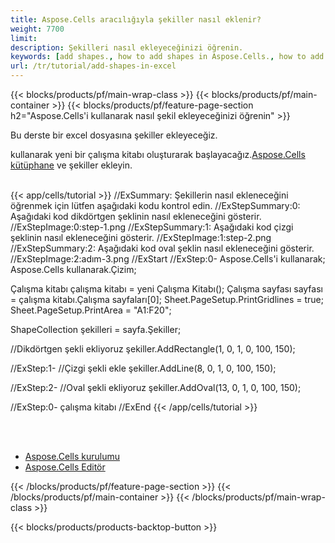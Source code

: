 ```yaml
---
title: Aspose.Cells aracılığıyla şekiller nasıl eklenir?
weight: 7700
limit:
description: Şekilleri nasıl ekleyeceğinizi öğrenin.
keywords: [add shapes., how to add shapes in Aspose.Cells., how to add shapes using Aspose.Cells]
url: /tr/tutorial/add-shapes-in-excel
---
```

{{< blocks/products/pf/main-wrap-class >}}
{{< blocks/products/pf/main-container >}}
{{< blocks/products/pf/feature-page-section h2="Aspose.Cells\'i kullanarak nasıl şekil ekleyeceğinizi öğrenin" >}}

<p>
Bu derste bir excel dosyasına şekiller ekleyeceğiz.
</p>

<p>
 kullanarak yeni bir çalışma kitabı oluşturarak başlayacağız.<a href="https://www.nuget.org/packages/Aspose.Cells">Aspose.Cells kütüphane</a> ve şekiller ekleyin.
</p>

<br />
{{< app/cells/tutorial >}}
//ExSummary: Şekillerin nasıl ekleneceğini öğrenmek için lütfen aşağıdaki kodu kontrol edin.
//ExStepSummary:0: Aşağıdaki kod dikdörtgen şeklinin nasıl ekleneceğini gösterir.
//ExStepImage:0:step-1.png
//ExStepSummary:1: Aşağıdaki kod çizgi şeklinin nasıl ekleneceğini gösterir.
//ExStepImage:1:step-2.png
//ExStepSummary:2: Aşağıdaki kod oval şeklin nasıl ekleneceğini gösterir.
//ExStepImage:2:adım-3.png
//ExStart
//ExStep:0-
Aspose.Cells'i kullanarak;
Aspose.Cells kullanarak.Çizim;





Çalışma kitabı çalışma kitabı = yeni Çalışma Kitabı();
Çalışma sayfası sayfası = çalışma kitabı.Çalışma sayfaları[0];
Sheet.PageSetup.PrintGridlines = true;
Sheet.PageSetup.PrintArea = "A1:F20";

ShapeCollection şekilleri = sayfa.Şekiller;

//Dikdörtgen şekli ekliyoruz
şekiller.AddRectangle(1, 0, 1, 0, 100, 150);

//ExStep:1-
//Çizgi şekli ekle
şekiller.AddLine(8, 0, 1, 0, 100, 150);

//ExStep:2-
//Oval şekli ekliyoruz
şekiller.AddOval(13, 0, 1, 0, 100, 150);

//ExStep:0-
çalışma kitabı
//ExEnd
{{< /app/cells/tutorial >}}
<br />

<br />
<br />
<div class="code-sample">
    <ul class="link-list">
        <li class="link-item"><a href="https://docs.aspose.com/cells/net/installation/">Aspose.Cells kurulumu</a></li>
        <li class="link-item"><a href="https://products.aspose.app/cells/editor/">Aspose.Cells Editör</a></li>
    </ul>
</div>

{{< /blocks/products/pf/feature-page-section >}}
{{< /blocks/products/pf/main-container >}}
{{< /blocks/products/pf/main-wrap-class >}}

{{< blocks/products/products-backtop-button >}}